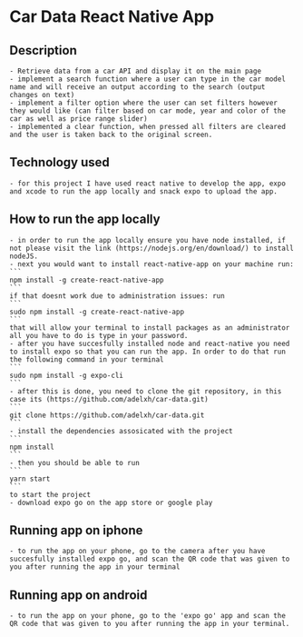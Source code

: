 # Car Data React Native App

## Description

    - Retrieve data from a car API and display it on the main page
    - implement a search function where a user can type in the car model name and will receive an output according to the search (output changes on text)
    - implement a filter option where the user can set filters however they would like (can filter based on car mode, year and color of the car as well as price range slider)
    - implemented a clear function, when pressed all filters are cleared and the user is taken back to the original screen.

## Technology used

    - for this project I have used react native to develop the app, expo and xcode to run the app locally and snack expo to upload the app.

## How to run the app locally

    - in order to run the app locally ensure you have node installed, if not please visit the link (https://nodejs.org/en/download/) to install nodeJS.
    - next you would want to install react-native-app on your machine run:
    ```
    npm install -g create-react-native-app
    ```
    if that doesnt work due to administration issues: run
    ```
    sudo npm install -g create-react-native-app
    ```
    that will allow your terminal to install packages as an administrator all you have to do is type in your password.
    - after you have succesfully installed node and react-native you need to install expo so that you can run the app. In order to do that run the following command in your terminal
    ```
    sudo npm install -g expo-cli
    ```
    - after this is done, you need to clone the git repository, in this case its (https://github.com/adelxh/car-data.git)
    ```
    git clone https://github.com/adelxh/car-data.git
    ```
    - install the dependencies assosicated with the project
    ```
    npm install
    ```
    - then you should be able to run
    ```
    yarn start
    ```
    to start the project
    - download expo go on the app store or google play

## Running app on iphone

    - to run the app on your phone, go to the camera after you have succesfully installed expo go, and scan the QR code that was given to you after running the app in your terminal

## Running app on android

    - to run the app on your phone, go to the 'expo go' app and scan the QR code that was given to you after running the app in your terminal.
